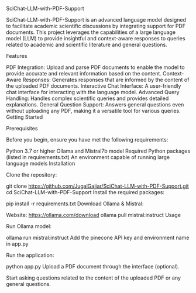SciChat-LLM-with-PDF-Support

SciChat-LLM-with-PDF-Support is an advanced language model designed to facilitate academic scientific discussions by integrating support for PDF documents. This project leverages the capabilities of a large language model (LLM) to provide insightful and context-aware responses to queries related to academic and scientific literature and general questions.

Features

PDF Integration: Upload and parse PDF documents to enable the model to provide accurate and relevant information based on the content.
Context-Aware Responses: Generates responses that are informed by the content of the uploaded PDF documents.
Interactive Chat Interface: A user-friendly chat interface for interacting with the language model.
Advanced Query Handling: Handles complex scientific queries and provides detailed explanations.
General Question Support: Answers general questions even without uploading any PDF, making it a versatile tool for various queries.
Getting Started

Prerequisites

Before you begin, ensure you have met the following requirements:

Python 3.7 or higher
Ollama and Mistral7b model
Required Python packages (listed in requirements.txt)
An environment capable of running large language models
Installation

Clone the repository:

git clone https://github.com/JugalGajjar/SciChat-LLM-with-PDF-Support.git
cd SciChat-LLM-with-PDF-Support
Install the required packages:

pip install -r requirements.txt
Download Ollama & Mistral:

Website: https://ollama.com/download
ollama pull mistral:instruct
Usage

Run Ollama model:

 ollama run mistral:instruct
Add the pinecone API key and environment name in app.py

Run the application:

python app.py
Upload a PDF document through the interface (optional).

Start asking questions related to the content of the uploaded PDF or any general questions.
